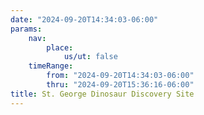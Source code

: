 ```yaml
---
date: "2024-09-20T14:34:03-06:00"
params:
    nav:
        place:
            us/ut: false
    timeRange:
        from: "2024-09-20T14:34:03-06:00"
        thru: "2024-09-20T15:36:16-06:00"
title: St. George Dinosaur Discovery Site
---
```

